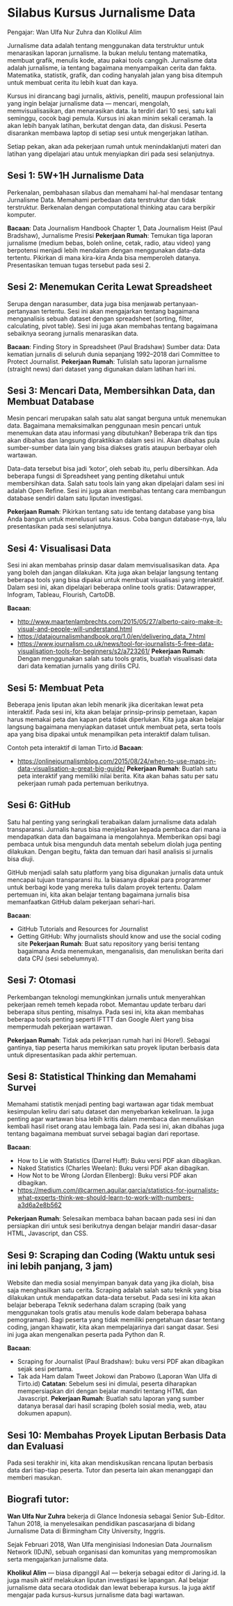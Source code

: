 # Silabus Kursus Jurnalisme Data

Pengajar: Wan Ulfa Nur Zuhra dan Klolikul Alim

Jurnalisme data adalah tentang menggunakan data terstruktur untuk menarasikan laporan jurnalisme. Ia bukan melulu tentang matematika, membuat grafik, menulis kode, atau pakai tools canggih. Jurnalisme data adalah jurnalisme, ia tentang bagaimana menyampaikan cerita dan fakta. Matematika, statistik, grafik, dan coding hanyalah jalan yang bisa ditempuh untuk membuat cerita itu lebih kuat dan kaya.

Kursus ini dirancang bagi jurnalis, aktivis, peneliti, maupun professional lain yang ingin belajar jurnalisme data — mencari, mengolah, memvisualisasikan, dan menarasikan data. Ia terdiri dari 10 sesi, satu kali seminggu, cocok bagi pemula.
Kursus ini akan minim sekali ceramah. Ia akan lebih banyak latihan, berkutat dengan data, dan diskusi. Peserta disarankan membawa laptop di setiap sesi untuk mengerjakan latihan.

Setiap pekan, akan ada pekerjaan rumah untuk menindaklanjuti materi dan latihan yang dipelajari atau untuk menyiapkan diri pada sesi selanjutnya.

## Sesi 1: 5W+1H Jurnalisme Data
Perkenalan, pembahasan silabus dan memahami hal-hal mendasar tentang Jurnalisme Data. Memahami perbedaan data terstruktur dan tidak terstruktur. Berkenalan dengan computational thinking atau cara berpikir komputer.

<b>Bacaan</b>: Data Journalism Handbook Chapter 1, Data Journalism Heist (Paul Bradshaw), Jurnalisme Presisi
<b>Pekerjaan Rumah</b>: Temukan tiga laporan jurnalisme (medium bebas, boleh online, cetak, radio, atau video) yang berpotensi menjadi lebih mendalam dengan menggunakan data-data tertentu. Pikirkan di mana kira-kira Anda bisa memperoleh datanya. Presentasikan temuan tugas tersebut pada sesi 2.

## Sesi 2: Menemukan Cerita Lewat Spreadsheet
Serupa dengan narasumber, data juga bisa menjawab pertanyaan-pertanyaan tertentu. Sesi ini akan mengajarkan tentang bagaimana menganalisis sebuah dataset dengan spreadsheet (sorting, filter, calculating, pivot table). Sesi ini juga akan membahas tentang bagaimana sebaiknya seorang jurnalis menarasikan data.

<b>Bacaan</b>: Finding Story in Spreadsheet (Paul Bradshaw)
Sumber data: Data kematian jurnalis di seluruh dunia sepanjang 1992–2018 dari Committee to Protect Journalist.
<b>Pekerjaan Rumah</b>: Tulislah satu laporan jurnalisme (straight news) dari dataset yang digunakan dalam latihan hari ini.

## Sesi 3: Mencari Data, Membersihkan Data, dan Membuat Database
Mesin pencari merupakan salah satu alat sangat berguna untuk menemukan data. Bagaimana memaksimalkan penggunaan mesin pencari untuk menemukan data atau informasi yang dibutuhkan? Beberapa trik dan tips akan dibahas dan langsung dipraktikkan dalam sesi ini. Akan dibahas pula sumber-sumber data lain yang bisa diakses gratis ataupun berbayar oleh wartawan.

Data-data tersebut bisa jadi ‘kotor’, oleh sebab itu, perlu dibersihkan. Ada beberapa fungsi di Spreadsheet yang penting diketahui untuk membersihkan data. Salah satu tools lain yang akan dipelajari dalam sesi ini adalah Open Refine.
Sesi ini juga akan membahas tentang cara membangun database sendiri dalam satu liputan investigasi.

<b>Pekerjaan Rumah</b>: Pikirkan tentang satu ide tentang database yang bisa Anda bangun untuk menelusuri satu kasus. Coba bangun database-nya, lalu presentasikan pada sesi selanjutnya.

## Sesi 4: Visualisasi Data
Sesi ini akan membahas prinsip dasar dalam memvisualisasikan data. Apa yang boleh dan jangan dilakukan. Kita juga akan belajar langsung tentang beberapa tools yang bisa dipakai untuk membuat visualisasi yang interaktif.
Dalam sesi ini, akan dipelajari beberapa online tools gratis: Datawrapper, Infogram, Tableau, Flourish, CartoDB.

<b>Bacaan</b>:
- http://www.maartenlambrechts.com/2015/05/27/alberto-cairo-make-it-visual-and-people-will-understand.html
- https://datajournalismhandbook.org/1.0/en/delivering_data_7.html
- https://www.journalism.co.uk/news/tool-for-journalists-5-free-data-visualisation-tools-for-beginners/s2/a723261/
<b>Pekerjaan Rumah</b>: Dengan menggunakan salah satu tools gratis, buatlah visualisasi data dari data kematian jurnalis yang dirilis CPJ.

## Sesi 5: Membuat Peta
Beberapa jenis liputan akan lebih menarik jika diceritakan lewat peta interaktif. Pada sesi ini, kita akan belajar prinsip-prinsip pemetaan, kapan harus memakai peta dan kapan peta tidak diperlukan. Kita juga akan belajar langsung bagaimana menyiapkan dataset untuk membuat peta, serta tools apa yang bisa dipakai untuk menampilkan peta interaktif dalam tulisan.

Contoh peta interaktif di laman Tirto.id
<b>Bacaan</b>:
- https://onlinejournalismblog.com/2015/08/24/when-to-use-maps-in-data-visualisation-a-great-big-guide/
<b>Pekerjaan Rumah</b>: Buatlah satu peta interaktif yang memiliki nilai berita. Kita akan bahas satu per satu pekerjaan rumah pada pertemuan berikutnya.

## Sesi 6: GitHub
Satu hal penting yang seringkali terabaikan dalam jurnalisme data adalah transparansi. Jurnalis harus bisa menjelaskan kepada pembaca dari mana ia mendapatkan data dan bagaimana ia mengolahnya. Memberikan opsi bagi pembaca untuk bisa mengunduh data mentah sebelum diolah juga penting dilakukan. Dengan begitu, fakta dan temuan dari hasil analisis si jurnalis bisa diuji.

GitHub menjadi salah satu platform yang bisa digunakan jurnalis data untuk mencapai tujuan transparansi itu. Ia biasanya dipakai para programmer untuk berbagi kode yang mereka tulis dalam proyek tertentu. Dalam pertemuan ini, kita akan belajar tentang bagaimana jurnalis bisa memanfaatkan GitHub dalam pekerjaan sehari-hari.

<b>Bacaan</b>:
- GitHub Tutorials and Resources for Journalist
- Getting GitHub: Why journalists should know and use the social coding site
<b>Pekerjaan Rumah</b>: Buat satu repository yang berisi tentang bagaimana Anda menemukan, menganalisis, dan menuliskan berita dari data CPJ (sesi sebelumnya).

## Sesi 7: Otomasi
Perkembangan teknologi memungkinkan jurnalis untuk menyerahkan pekerjaan remeh temeh kepada robot. Memantau update terbaru dari beberapa situs penting, misalnya. Pada sesi ini, kita akan membahas beberapa tools penting seperti IFTTT dan Google Alert yang bisa mempermudah pekerjaan wartawan.

<b>Pekerjaan Rumah</b>: Tidak ada pekerjaan rumah hari ini (Hore!). Sebagai gantinya, tiap peserta harus memikirkan satu proyek liputan berbasis data untuk dipresentasikan pada akhir pertemuan.

## Sesi 8: Statistical Thinking dan Memahami Survei
Memahami statistik menjadi penting bagi wartawan agar tidak membuat kesimpulan keliru dari satu dataset dan menyebarkan kekeliruan. Ia juga penting agar wartawan bisa lebih kritis dalam membaca dan menuliskan kembali hasil riset orang atau lembaga lain. Pada sesi ini, akan dibahas juga tentang bagaimana membuat survei sebagai bagian dari reportase.

<b>Bacaan</b>:
- How to Lie with Statistics (Darrel Huff): Buku versi PDF akan dibagikan.
- Naked Statistics (Charles Weelan): Buku versi PDF akan dibagikan.
- How Not to be Wrong (Jordan Ellenberg): Buku versi PDF akan dibagikan.
- https://medium.com/@carmen.aguilar.garcia/statistics-for-journalists-what-experts-think-we-should-learn-to-work-with-numbers-a3d6a2e8b562

<b>Pekerjaan Rumah</b>: Selesaikan membaca bahan bacaan pada sesi ini dan persiapkan diri untuk sesi berikutnya dengan belajar mandiri dasar-dasar HTML, Javascript, dan CSS.

## Sesi 9: Scraping dan Coding (Waktu untuk sesi ini lebih panjang, 3 jam)
Website dan media sosial menyimpan banyak data yang jika diolah, bisa saja menghasilkan satu cerita. Scraping adalah salah satu teknik yang bisa dilakukan untuk mendapatkan data-data tersebut. Pada sesi ini kita akan belajar beberapa Teknik sederhana dalam scraping (baik yang menggunakan tools gratis atau menulis kode dalam beberapa bahasa pemograman). Bagi peserta yang tidak memiliki pengetahuan dasar tentang coding, jangan khawatir, kita akan mempelajarinya dari sangat dasar.
Sesi ini juga akan mengenalkan peserta pada Python dan R.

<b>Bacaan</b>:
- Scraping for Journalist (Paul Bradshaw): buku versi PDF akan dibagikan sejak sesi pertama.
- Tak ada Ham dalam Tweet Jokowi dan Prabowo (Laporan Wan Ulfa di Tirto.id)
<b>Catatan</b>: Sebelum sesi ini dimulai, peserta diharapkan mempersiapkan diri dengan bejalar mandiri tentang HTML dan Javascript.
<b>Pekerjaan Rumah</b>: Buatlah satu laporan yang sumber datanya berasal dari hasil scraping (boleh sosial media, web, atau dokumen apapun).

## Sesi 10: Membahas Proyek Liputan Berbasis Data dan Evaluasi
Pada sesi terakhir ini, kita akan mendiskusikan rencana liputan berbasis data dari tiap-tiap peserta. Tutor dan peserta lain akan menanggapi dan memberi masukan.





## Biografi tutor:
<b>Wan Ulfa Nur Zuhra</b> bekerja di Glance Indonesia sebagai Senior Sub-Editor. Tahun 2018, ia menyelesaikan pendidikan pascasarjana di bidang Jurnalisme Data di Birmingham City University, Inggris.

Sejak Februari 2018, Wan Ulfa menginisiasi Indonesian Data Journalism Network (IDJN), sebuah organisasi dan komunitas yang mempromosikan serta mengajarkan jurnalisme data.

<b>Kholikul Alim</b> — biasa dipanggil Aal — bekerja sebagai editor di Jaring.id. Ia juga masih aktif melakukan liputan investigasi ke lapangan. Aal belajar jurnalisme data secara otodidak dan lewat beberapa kursus. Ia juga aktif mengajar pada kursus-kursus jurnalisme data bagi wartawan.
